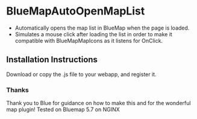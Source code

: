 # BlueMapAutoOpenMapList
- Automatically opens the map list in BlueMap when the page is loaded. 
- Simulates a mouse click after loading the list in order to make it compatible with BlueMapMapIcons as it listens for OnClick.

## Installation Instructions
Download or copy the .js file to your webapp, and register it.

### Thanks
Thank you to Blue for guidance on how to make this and for the wonderful map plugin! 
Tested on Bluemap 5.7 on NGINX
